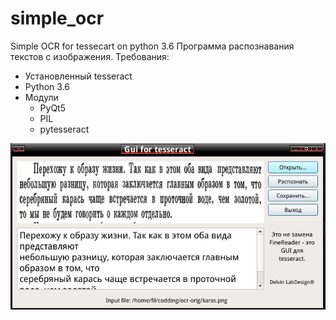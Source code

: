 # simple_ocr
Simple OCR for tessecart on python 3.6
Программа распознавания текстов с изображения.
Требования:
* Установленный tesseract
* Python 3.6
* Модули
	- PyQt5
	- PIL
	- pytesseract

![Image](https://github.com/delvin-fil/simple_ocr/blob/master/screenshot.png)